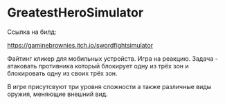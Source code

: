 # GreatestHeroSimulator

Ссылка на билд:

https://gaminebrownies.itch.io/swordfightsimulator

Файтинг кликер для мобильных устройств. Игра на реакцию. Задача - атаковать противника который блокирует одну из трёх зон и блокировать одну из своих трёх зон.

В игре присутсвуют три уровня сложности а также различные виды оружия, меняющие внешний вид.
